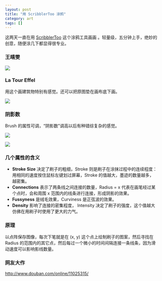 ```yaml
---
layout: post
title: "用 ScribblerToo 涂鸦"
category: art
tags: []
---
```




这两天一直在用 [ScribblerToo](http://www.zefrank.com/scribbler/scribblertoo/) 这个涂鸦工具画画 。轻量级，五分钟上手，绝妙的创意，随便涂几下都显得很专业。 


### 王靖雯

![](http://ww4.sinaimg.cn/mw690/534218fftw1dut2ur7o15j.jpg)



### La Tour Effel

用这个画建筑物特别有感觉。还可以把原图垫在画布底下画。 


![](http://ww2.sinaimg.cn/mw690/534218fftw1dut2upz9msj.jpg)


### 阴影数

Brush 的属性可调，“阴影数”调高以后有种错综复杂的感觉。 

![](http://ww2.sinaimg.cn/mw690/534218fftw1dut2us4sndj.jpg)


![](http://ww4.sinaimg.cn/mw690/534218fftw1dut2urdq96j.jpg)



### 几个属性的含义

* **Stroke Size** 决定了刷子的粗细，Stroke 则是刷子在涂抹过程中的连续程度：用相同的速度按住鼠标左键划过屏幕，Stroke 的值越大，墨迹的数量越多，越密集。
* **Connections** 表示了两条线之间连接的数量，Radius = x 代表在画笔经过某个点时，会和周围 x 范围内的线条进行连接，形成阴影的效果。
* **Fussyness** 是绒毛效果，Curviness 是正弦波的效果。
* **Density** 影响了连接的密集程度， Intensity 决定了刷子的强度，这个值越大仿佛在用刷子时使用了更大的力气。 



### 原理

以点阵保存图像，每次下笔就是在 (x, y) 这个点上绘制刷子的图案，然后寻找在 Radius 的范围内的其它点，然后每过一个微小的时间间隔连接一条线条，因为滑动速度可以影响影线数量。 


### 网友大作

<a href="http://www.douban.com/online/11025315/">http://www.douban.com/online/11025315/</a>
